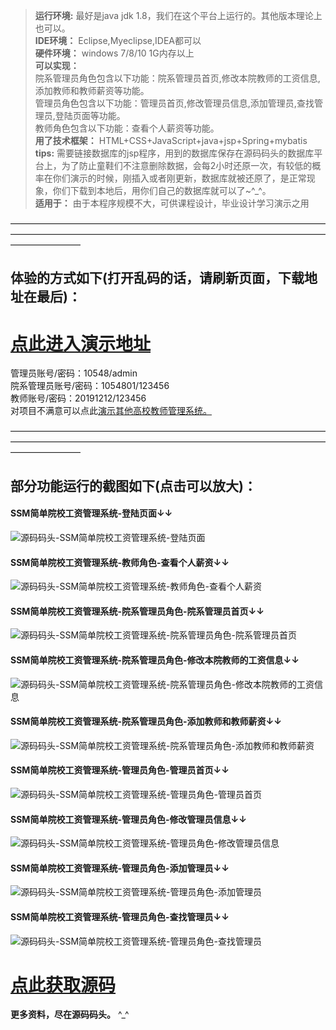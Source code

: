 >  **运行环境:** 最好是java jdk 1.8，我们在这个平台上运行的。其他版本理论上也可以。  
>  **IDE环境：** Eclipse,Myeclipse,IDEA都可以  
>  **硬件环境：** windows 7/8/10 1G内存以上  
>  **可以实现：**   
院系管理员角色包含以下功能：院系管理员首页,修改本院教师的工资信息,添加教师和教师薪资等功能。  
管理员角色包含以下功能：管理员首页,修改管理员信息,添加管理员,查找管理员,登陆页面等功能。  
教师角色包含以下功能：查看个人薪资等功能。  
>  **用了技术框架：** HTML+CSS+JavaScript+java+jsp+Spring+mybatis  
>  **tips:** 需要链接数据库的jsp程序，用到的数据库保存在源码码头的数据库平台上，为了防止童鞋们不注意删除数据，会每2小时还原一次，有较低的概率在你们演示的时候，刚插入或者刚更新，数据库就被还原了，是正常现象，你们下载到本地后，用你们自己的数据库就可以了~^_^。  
>  **适用于：** 由于本程序规模不大，可供课程设计，毕业设计学习演示之用  
  

————————————————————————————————————————————————————————————————————————————————
## 体验的方式如下(打开乱码的话，请刷新页面，下载地址在最后)：
# <a rel="nofollow"  href="http://demo.icodedock.com/ssm-hhxy-system" target="_blank"><u>点此进入演示地址</u></a>
管理员账号/密码：10548/admin  
院系管理员账号/密码：1054801/123456  
教师账号/密码：20191212/123456  
对项目不满意可以点此<a  rel="nofollow"  href="https://www.icodedock.com/article/a149.html" target="_blank"><u>演示其他高校教师管理系统。</u></a>

————————————————————————————————————————————————————————————————————————————————
## 部分功能运行的截图如下(点击可以放大)：

#### SSM简单院校工资管理系统-登陆页面↓↓
![源码码头-SSM简单院校工资管理系统-登陆页面](http://images.icodedock.com/JAVA/JAVAEE/SSM%E7%AE%80%E5%8D%95%E9%99%A2%E6%A0%A1%E5%B7%A5%E8%B5%84%E7%AE%A1%E7%90%86%E7%B3%BB%E7%BB%9F/%E7%99%BB%E9%99%86%E9%A1%B5%E9%9D%A2.jpg?imageView2/0/format/jpg/interlace/1/q/100|watermark/1/image/aHR0cDovL2ltYWdlcy5pY29kZWRvY2suY29tL21hcmsucG5n/dissolve/80/gravity/SouthEast/dx/10/dy/10|imageslim)
#### SSM简单院校工资管理系统-教师角色-查看个人薪资↓↓
![源码码头-SSM简单院校工资管理系统-教师角色-查看个人薪资](http://images.icodedock.com/JAVA/JAVAEE/SSM%E7%AE%80%E5%8D%95%E9%99%A2%E6%A0%A1%E5%B7%A5%E8%B5%84%E7%AE%A1%E7%90%86%E7%B3%BB%E7%BB%9F/%E6%95%99%E5%B8%88%E8%A7%92%E8%89%B2/%E6%9F%A5%E7%9C%8B%E4%B8%AA%E4%BA%BA%E8%96%AA%E8%B5%84.jpg?imageView2/0/format/jpg/interlace/1/q/100|watermark/1/image/aHR0cDovL2ltYWdlcy5pY29kZWRvY2suY29tL21hcmsucG5n/dissolve/80/gravity/SouthEast/dx/10/dy/10|imageslim)
#### SSM简单院校工资管理系统-院系管理员角色-院系管理员首页↓↓
![源码码头-SSM简单院校工资管理系统-院系管理员角色-院系管理员首页](http://images.icodedock.com/JAVA/JAVAEE/SSM%E7%AE%80%E5%8D%95%E9%99%A2%E6%A0%A1%E5%B7%A5%E8%B5%84%E7%AE%A1%E7%90%86%E7%B3%BB%E7%BB%9F/%E9%99%A2%E7%B3%BB%E7%AE%A1%E7%90%86%E5%91%98%E8%A7%92%E8%89%B2/%E9%99%A2%E7%B3%BB%E7%AE%A1%E7%90%86%E5%91%98%E9%A6%96%E9%A1%B5.jpg?imageView2/0/format/jpg/interlace/1/q/100|watermark/1/image/aHR0cDovL2ltYWdlcy5pY29kZWRvY2suY29tL21hcmsucG5n/dissolve/80/gravity/SouthEast/dx/10/dy/10|imageslim)
#### SSM简单院校工资管理系统-院系管理员角色-修改本院教师的工资信息↓↓
![源码码头-SSM简单院校工资管理系统-院系管理员角色-修改本院教师的工资信息](http://images.icodedock.com/JAVA/JAVAEE/SSM%E7%AE%80%E5%8D%95%E9%99%A2%E6%A0%A1%E5%B7%A5%E8%B5%84%E7%AE%A1%E7%90%86%E7%B3%BB%E7%BB%9F/%E9%99%A2%E7%B3%BB%E7%AE%A1%E7%90%86%E5%91%98%E8%A7%92%E8%89%B2/%E4%BF%AE%E6%94%B9%E6%9C%AC%E9%99%A2%E6%95%99%E5%B8%88%E7%9A%84%E5%B7%A5%E8%B5%84%E4%BF%A1%E6%81%AF.jpg?imageView2/0/format/jpg/interlace/1/q/100|watermark/1/image/aHR0cDovL2ltYWdlcy5pY29kZWRvY2suY29tL21hcmsucG5n/dissolve/80/gravity/SouthEast/dx/10/dy/10|imageslim)
#### SSM简单院校工资管理系统-院系管理员角色-添加教师和教师薪资↓↓
![源码码头-SSM简单院校工资管理系统-院系管理员角色-添加教师和教师薪资](http://images.icodedock.com/JAVA/JAVAEE/SSM%E7%AE%80%E5%8D%95%E9%99%A2%E6%A0%A1%E5%B7%A5%E8%B5%84%E7%AE%A1%E7%90%86%E7%B3%BB%E7%BB%9F/%E9%99%A2%E7%B3%BB%E7%AE%A1%E7%90%86%E5%91%98%E8%A7%92%E8%89%B2/%E6%B7%BB%E5%8A%A0%E6%95%99%E5%B8%88%E5%92%8C%E6%95%99%E5%B8%88%E8%96%AA%E8%B5%84.jpg?imageView2/0/format/jpg/interlace/1/q/100|watermark/1/image/aHR0cDovL2ltYWdlcy5pY29kZWRvY2suY29tL21hcmsucG5n/dissolve/80/gravity/SouthEast/dx/10/dy/10|imageslim)
#### SSM简单院校工资管理系统-管理员角色-管理员首页↓↓
![源码码头-SSM简单院校工资管理系统-管理员角色-管理员首页](http://images.icodedock.com/JAVA/JAVAEE/SSM%E7%AE%80%E5%8D%95%E9%99%A2%E6%A0%A1%E5%B7%A5%E8%B5%84%E7%AE%A1%E7%90%86%E7%B3%BB%E7%BB%9F/%E7%AE%A1%E7%90%86%E5%91%98%E8%A7%92%E8%89%B2/%E7%AE%A1%E7%90%86%E5%91%98%E9%A6%96%E9%A1%B5.jpg?imageView2/0/format/jpg/interlace/1/q/100|watermark/1/image/aHR0cDovL2ltYWdlcy5pY29kZWRvY2suY29tL21hcmsucG5n/dissolve/80/gravity/SouthEast/dx/10/dy/10|imageslim)
#### SSM简单院校工资管理系统-管理员角色-修改管理员信息↓↓
![源码码头-SSM简单院校工资管理系统-管理员角色-修改管理员信息](http://images.icodedock.com/JAVA/JAVAEE/SSM%E7%AE%80%E5%8D%95%E9%99%A2%E6%A0%A1%E5%B7%A5%E8%B5%84%E7%AE%A1%E7%90%86%E7%B3%BB%E7%BB%9F/%E7%AE%A1%E7%90%86%E5%91%98%E8%A7%92%E8%89%B2/%E4%BF%AE%E6%94%B9%E7%AE%A1%E7%90%86%E5%91%98%E4%BF%A1%E6%81%AF.jpg?imageView2/0/format/jpg/interlace/1/q/100|watermark/1/image/aHR0cDovL2ltYWdlcy5pY29kZWRvY2suY29tL21hcmsucG5n/dissolve/80/gravity/SouthEast/dx/10/dy/10|imageslim)
#### SSM简单院校工资管理系统-管理员角色-添加管理员↓↓
![源码码头-SSM简单院校工资管理系统-管理员角色-添加管理员](http://images.icodedock.com/JAVA/JAVAEE/SSM%E7%AE%80%E5%8D%95%E9%99%A2%E6%A0%A1%E5%B7%A5%E8%B5%84%E7%AE%A1%E7%90%86%E7%B3%BB%E7%BB%9F/%E7%AE%A1%E7%90%86%E5%91%98%E8%A7%92%E8%89%B2/%E6%B7%BB%E5%8A%A0%E7%AE%A1%E7%90%86%E5%91%98.jpg?imageView2/0/format/jpg/interlace/1/q/100|watermark/1/image/aHR0cDovL2ltYWdlcy5pY29kZWRvY2suY29tL21hcmsucG5n/dissolve/80/gravity/SouthEast/dx/10/dy/10|imageslim)
#### SSM简单院校工资管理系统-管理员角色-查找管理员↓↓
![源码码头-SSM简单院校工资管理系统-管理员角色-查找管理员](http://images.icodedock.com/JAVA/JAVAEE/SSM%E7%AE%80%E5%8D%95%E9%99%A2%E6%A0%A1%E5%B7%A5%E8%B5%84%E7%AE%A1%E7%90%86%E7%B3%BB%E7%BB%9F/%E7%AE%A1%E7%90%86%E5%91%98%E8%A7%92%E8%89%B2/%E6%9F%A5%E6%89%BE%E7%AE%A1%E7%90%86%E5%91%98.jpg?imageView2/0/format/jpg/interlace/1/q/100|watermark/1/image/aHR0cDovL2ltYWdlcy5pY29kZWRvY2suY29tL21hcmsucG5n/dissolve/80/gravity/SouthEast/dx/10/dy/10|imageslim)
# <a rel="nofollow" href="http://www.icodedock.com/article/a72" target="_blank"><u>点此获取源码</u></a>
**更多资料，尽在源码码头。** ^_^
<p style="display:none"  >本源码关键字：教师 高校教师 学校教师 工资 薪水 待遇 福利 swing 窗体 网页 毕业设计 课程设计 web 网站 程序 软件 管理系统 gui</p>